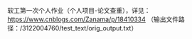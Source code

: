 软工第一次个人作业（个人项目-论文查重），详见：
https://www.cnblogs.com/Zanama/p/18410334
（输出文件路径：/3122004760/test_text/orig_output.txt）
